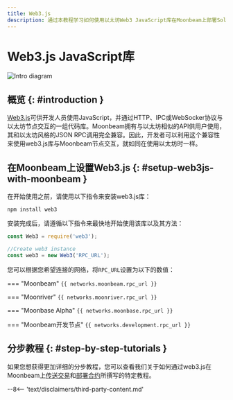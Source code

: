 ```yaml
---
title: Web3.js
description: 通过本教程学习如何使用以太坊Web3 JavaScript库在Moonbeam上部署Solidity智能合约。
---
```

# Web3.js JavaScript库

![Intro diagram](/images/builders/tools/eth-libraries/web3js-banner.png)

## 概览 {: #introduction } 

[Web3.js](https://web3js.readthedocs.io/)可供开发人员使用JavaScript，并通过HTTP、IPC或WebSocker协议与以太坊节点交互的一组代码库。Moonbeam拥有与以太坊相似的API供用户使用，其和以太坊风格的JSON RPC调用完全兼容。因此，开发者可以利用这个兼容性来使用web3.js库与Moonbeam节点交互，就如同在使用以太坊时一样。

## 在Moonbeam上设置Web3.js {: #setup-web3js-with-moonbeam } 

在开始使用之前，请使用以下指令来安装web3.js库：

```
npm install web3
```

安装完成后，请遵循以下指令来最快地开始使用该库以及其方法：

```js
const Web3 = require('web3');

//Create web3 instance
const web3 = new Web3('RPC_URL');
```

您可以根据您希望连接的网络，将`RPC_URL`设置为以下的数值：

=== "Moonbeam"
    ```
    {{ networks.moonbeam.rpc_url }}
    ```

=== "Moonriver"
    ```
    {{ networks.moonriver.rpc_url }}
    ```

=== "Moonbase Alpha"
    ```
    {{ networks.moonbase.rpc_url }}
    ```

=== "Moonbeam开发节点"
    ```
    {{ networks.development.rpc_url }}
    ```

## 分步教程 {: #step-by-step-tutorials } 

如果您想获得更加详细的分步教程，您可以查看我们关于如何通过web3.js在Moonbeam上[传送交易](/getting-started/local-node/send-transaction/)和[部署合约](/getting-started/local-node/deploy-contract/)所撰写的特定教程。

--8<-- 'text/disclaimers/third-party-content.md'